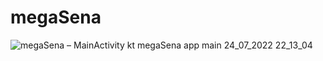 # megaSena

![megaSena – MainActivity kt  megaSena app main  24_07_2022 22_13_04](https://user-images.githubusercontent.com/71970033/180675224-4e02794c-8ae9-4f87-a295-9ad28605f4e1.png)
